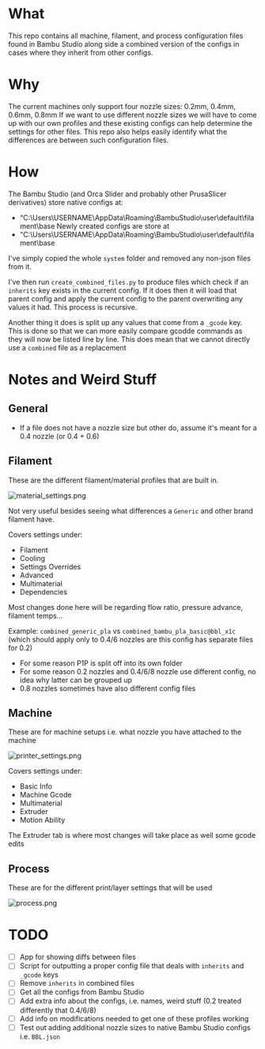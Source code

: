 # What
This repo contains all machine, filament, and process configuration files found in Bambu Studio along side a combined version of the configs in cases where they inherit from other configs.

# Why
The current machines only support four nozzle sizes: 0.2mm, 0.4mm, 0.6mm, 0.8mm
If we want to use different nozzle sizes we will have to come up with our own profiles and these existing configs can help determine the settings for other files.
This repo also helps easily identify what the differences are between such configuration files.

# How
The Bambu Studio (and Orca Slider and probably other PrusaSlicer derivatives) store native configs at:
- “C:\Users\USERNAME\AppData\Roaming\BambuStudio\user\default\filament\base
Newly created configs are store at
- “C:\Users\USERNAME\AppData\Roaming\BambuStudio\user\default\filament\base

I've simply copied the whole `system` folder and removed any non-json files from it.

I've then run `create_combined_files.py` to produce files which check if an `inherits` key exists in the current config. 
If it does then it will load that parent config and apply the current config to the parent overwriting any values it had. This process is recursive.

Another thing it does is split up any values that come from a `_gcode` key. 
This is done so that we can more easily compare gcodde commands as they will now be listed line by line.
This does mean that we cannot directly use a `combined` file as a replacement


# Notes and Weird Stuff
## General
- If a file does not have a nozzle size but other do, assume it's meant for a 0.4 nozzle (or 0.4 + 0.6)

## Filament
These are the different filament/material profiles that are built in.

![material_settings.png](images/material_setting.png)

Not very useful besides seeing what differences a `Generic` and other brand filament have.

Covers settings under:
- Filament
- Cooling
- Settings Overrides
- Advanced
- Multimaterial
- Dependencies

Most changes done here will be regarding flow ratio, pressure advance, filament temps...

Example: `combined_generic_pla` vs `combined_bambu_pla_basic@bbl_x1c` (which should apply only to 0.4/6 nozzles are this config has separate files for 0.2)


- For some reason P1P is split off into its own folder
- For some reason 0.2 nozzles and 0.4/6/8 nozzle use different config, no idea why latter can be grouped up
- 0.8 nozzles sometimes have also different config files

## Machine
These are for machine setups i.e. what nozzle you have attached to the machine

![printer_settings.png](images/printer_settings.png)

Covers settings under:
- Basic Info
- Machine Gcode
- Multimaterial
- Extruder
- Motion Ability

The Extruder tab is where most changes will take place as well some gcode edits

## Process
These are for the different print/layer settings that will be used

![process.png](images/process.png)

# TODO
- [ ] App for showing diffs between files
- [ ] Script for outputting a proper config file that deals with `inherits` and `_gcode` keys
- [ ] Remove `inherits` in combined files
- [ ] Get all the configs from Bambu Studio
- [ ] Add extra info about the configs, i.e. names, weird stuff (0.2 treated differently that 0.4/6/8)
- [ ] Add info on modifications needed to get one of these profiles working
- [ ] Test out adding additional nozzle sizes to native Bambu Studio configs i.e. `BBL.json`
